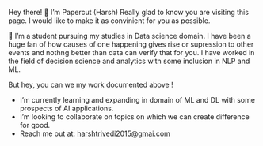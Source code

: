   Hey there! 👋 
  I’m Papercut (Harsh) 
  Really glad to know you are visiting this page. I would like to make it as convinient for you as possible.
 
  👀 I’m a student pursuing my studies in Data science domain. I have been a huge fan of how causes of one happening gives rise or supression to other events and nothng better than
  data can verify that for you. I have worked in the field of decision science and analytics with some inclusion in NLP and ML.
  
  But hey, you can we my work documented above !
 
- I’m currently learning and expanding in domain of ML and DL with some prospects of AI applications.
- I’m looking to collaborate on topics on which we can create difference for good.
- Reach me out at: harshtrivedi2015@gmai.com 

<!---
Papercut13/Papercut13 is a ✨ special ✨ repository because its `README.md` (this file) appears on your GitHub profile.
You can click the Preview link to take a look at your changes.
--->
